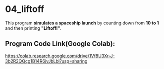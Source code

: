 # **04_liftoff**
This program **simulates a spaceship launch** by counting down from **10 to 1** and then printing **"Liftoff!"**.

## Program Code Link(Google Colab):
https://colab.research.google.com/drive/1Vf8U3Xr-J-3b2R2QQcg1B14R6jvJbLbl?usp=sharing